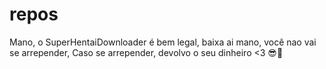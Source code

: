 # repos


Mano, o SuperHentaiDownloader é bem legal, baixa ai mano, você nao vai se arrepender, Caso se arrepender, devolvo o seu dinheiro <3 😎🤙

